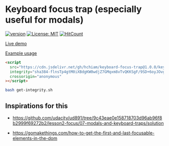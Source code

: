 # Keyboard focus trap (especially useful for modals)

[![version](https://img.shields.io/github/release/hchiam/keyboard-focus-trap?style=flat-square)](https://github.com/hchiam/keyboard-focus-trap/releases) [![License: MIT](https://img.shields.io/badge/License-MIT-yellow.svg?style=flat-square)](https://github.com/hchiam/keyboard-focus-trap/blob/master/LICENSE) [![HitCount](http://hits.dwyl.com/hchiam/keyboard-focus-trap.svg)](http://hits.dwyl.com/hchiam/keyboard-focus-trap)

[Live demo](https://codepen.io/hchiam/pen/NWxbBdr)

[Example usage](https://github.com/hchiam/keyboard-focus-trap/blob/master/demo.html)

```html
<script
  src="https://cdn.jsdelivr.net/gh/hchiam/keyboard-focus-trap@1.0.0/keyboard-focus-trap.js"
  integrity="sha384-flnsTp4gtM0iXBdgKW0wdjZ7GMqxm8vTvQKKSgF/9SD+6oyJOvgX8zmuz1MdzZHj"
  crossorigin="anonymous"
></script>
```

```bash
bash get-integrity.sh
```

## Inspirations for this

- <https://github.com/udacity/ud891/tree/9c43eae0e158718703d96ab96f8b2999f69272b2/lesson2-focus/07-modals-and-keyboard-traps/solution>

- <https://gomakethings.com/how-to-get-the-first-and-last-focusable-elements-in-the-dom>
